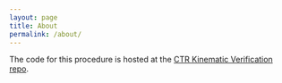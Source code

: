 ```yaml
---
layout: page
title: About
permalink: /about/
---
```


The code for this procedure is hosted at the [CTR Kinematic Verification repo](https://github.com/comet-lab/CTR_Kinematic_Verification). 
